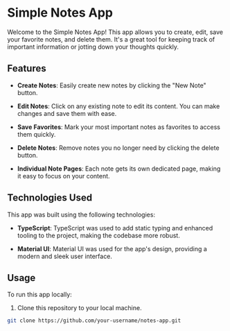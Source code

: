 # Simple Notes App

Welcome to the Simple Notes App! This app allows you to create, edit, save your favorite notes, and delete them. It's a great tool for keeping track of important information or jotting down your thoughts quickly.

## Features

- **Create Notes**: Easily create new notes by clicking the "New Note" button.

- **Edit Notes**: Click on any existing note to edit its content. You can make changes and save them with ease.

- **Save Favorites**: Mark your most important notes as favorites to access them quickly.

- **Delete Notes**: Remove notes you no longer need by clicking the delete button.

- **Individual Note Pages**: Each note gets its own dedicated page, making it easy to focus on your content.

## Technologies Used

This app was built using the following technologies:

- **TypeScript**: TypeScript was used to add static typing and enhanced tooling to the project, making the codebase more robust.

- **Material UI**: Material UI was used for the app's design, providing a modern and sleek user interface.

## Usage

To run this app locally:

1. Clone this repository to your local machine.

```bash
git clone https://github.com/your-username/notes-app.git
```
